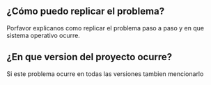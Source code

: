 ## ¿Cómo puedo replicar el problema?
Porfavor explicanos como replicar el problema paso a paso y en que sistema operativo ocurre.
## ¿En que version del proyecto ocurre?
Si este problema ocurre en todas las versiones tambien mencionarlo
